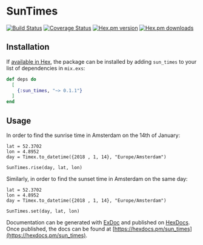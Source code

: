 # SunTimes

[![Build Status](https://travis-ci.org/ahtung/sun_times.ex.svg?branch=master)](https://travis-ci.org/ahtung/sun_times.ex)
[![Coverage Status](https://coveralls.io/repos/ahtung/sun_times.ex/badge.svg?branch=master)](https://coveralls.io/r/ahtung/sun_times.ex?branch=master)
[![Hex.pm version](https://img.shields.io/hexpm/v/sun_times.svg?style=flat-square)](https://hex.pm/packages/sun_times)
[![Hex.pm downloads](https://img.shields.io/hexpm/dt/sun_times.svg)](https://hex.pm/packages/sun_times)

## Installation

If [available in Hex](https://hex.pm/docs/publish), the package can be installed
by adding `sun_times` to your list of dependencies in `mix.exs`:

```elixir
def deps do
  [
    {:sun_times, "~> 0.1.1"}
  ]
end
```

## Usage

In order to find the sunrise time in Amsterdam on the 14th of January:

```
lat = 52.3702
lon = 4.8952
day = Timex.to_datetime({2018 , 1, 14}, "Europe/Amsterdam")

SunTimes.rise(day, lat, lon)
```

Similarly, in order to find the sunset time in Amsterdam on the same day:

```
lat = 52.3702
lon = 4.8952
day = Timex.to_datetime({2018 , 1, 14}, "Europe/Amsterdam")

SunTimes.set(day, lat, lon)
```

Documentation can be generated with [ExDoc](https://github.com/elixir-lang/ex_doc)
and published on [HexDocs](https://hexdocs.pm). Once published, the docs can
be found at [https://hexdocs.pm/sun_times](https://hexdocs.pm/sun_times).
